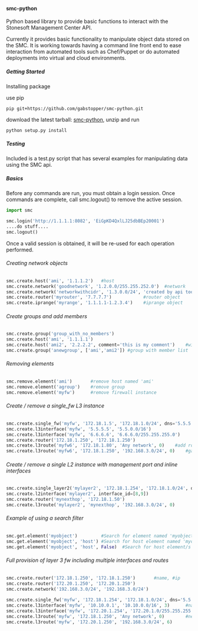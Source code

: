 #### smc-python

Python based library to provide basic functions to interact with the Stonesoft Management Center API.

Currently it provides basic functionality to manipulate object data stored on the SMC. It is working towards having a command line
front end to ease interaction from automated tools such as Chef/Puppet or do automated deployments into virtual and cloud environments.

##### Getting Started

Installing package

use pip

`pip git+https://github.com/gabstopper/smc-python.git`

download the latest tarball: [smc-python](https://github.com/gabstopper/smc-python/archive/master.zip), unzip and run

`python setup.py install`

##### Testing

Included is a test.py script that has several examples for manipulating data using the SMC api.

##### Basics

Before any commands are run, you must obtain a login session. Once commands are complete, call smc.logout() to remove the active session.

```python
import smc

smc.login('http://1.1.1.1:8082', 'EiGpKD4QxlLJ25dbBEp20001')
....do stuff....
smc.logout()
```

Once a valid session is obtained, it will be re-used for each operation performed. 

###### Creating network objects
```python
smc.create.host('ami', '1.1.1.2')	#host
smc.create.network('goodnetwork', '1.2.0.0/255.255.252.0')	#network 
smc.create.network('networkwithcidr', '1.3.0.0/24', 'created by api tool')	#network with comment
smc.create.router('myrouter', '7.7.7.7')			#router object
smc.create.iprange('myrange', '1.1.1.1-1.2.3.4')	#iprange object
```

###### Create groups and add members
```python
smc.create.group('group_with_no_members')
smc.create.host('ami', '1.1.1.1')
smc.create.host('ami2', '2.2.2.2', comment='this is my comment')	#with optional comment
smc.create.group('anewgroup', ['ami','ami2']) #group with member list
```

###### Removing elements
```python
smc.remove.element('ami')		#remove host named 'ami'
smc.remove.element('agroup')	#remove group
smc.remove.element('myfw')		#remove firewall instance
```

###### Create / remove a single_fw L3 instance
```python
smc.create.single_fw('myfw', '172.18.1.5', '172.18.1.0/24', dns='5.5.5.5', fw_license=True)
smc.create.l3interface('myfw', '5.5.5.5', '5.5.0.0/16')
smc.create.l3interface('myfw', '6.6.6.6', '6.6.6.0/255.255.255.0')
smc.create.router('172.18.1.250', '172.18.1.250')
smc.create.l3route('myfw6', '172.18.1.80', 'Any network', 0) 	#add route to myfw6, gateway 172.18.1.80 as default gw
smc.create.l3route('myfw6', '172.18.1.250', '192.168.3.0/24', 0)	#gateway 172.18.1.250 for network 192.168.3.0/24
```

###### Create / remove a single L2 instance with management port and inline interfaces
```python
smc.create.single_layer2('mylayer2', '172.18.1.254', '172.18.1.0/24', dns='5.5.5.5', fw_license=True)
smc.create.l2interface('mylayer2', interface_id=[8,9])
smc.create.router('mynexthop', '172.18.1.50')
smc.create.l3route('mylayer2', 'mynexthop', '192.168.3.0/24', 0)
```

###### Example of using a search filter 
```python
smc.get.element('myobject')  		#Search for element named 'myobject', match on 'name' field (looks at all object types)
smc.get.element('myobject', 'host')	#Search for host element named 'myobject'; match on 'name' field
smc.get.element('myobject', 'host', False)	#Search for host element/s with 'myobject' in all elements
```

###### Full provision of layer 3 fw including multiple interfaces and routes
```python
smc.create.router('172.18.1.250', '172.18.1.250')   	#name, #ip
smc.create.router('172.20.1.250', '172.20.1.250')   	
smc.create.network('192.168.3.0/24', '192.168.3.0/24') 	
    
smc.create.single_fw('myfw', '172.18.1.254', '172.18.1.0/24', dns='5.5.5.5', fw_license=True)
smc.create.l3interface('myfw', '10.10.0.1', '10.10.0.0/16', 3)		#name, interface ip, network, interface num
smc.create.l3interface('myfw', '172.20.1.254', '172.20.1.0/255.255.255.0', 6)
smc.create.l3route('myfw', '172.18.1.250', 'Any network', 0) 		#next hop, dest network, interface num
smc.create.l3route('myfw', '172.20.1.250', '192.168.3.0/24', 6)
```